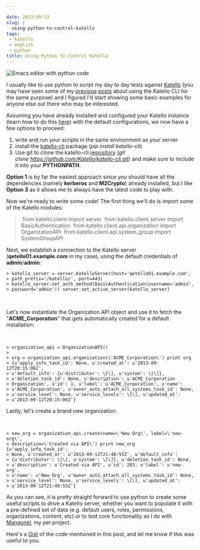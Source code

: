 ```yaml
---

date: 2013-09-13
slug: |
  using-python-to-control-katello
tags:
 - katello
 - english
 - python
title: Using Python to Control Katello
---
```


![Emacs editor with python code](http://bit.ly/14Q0fhi)

I usually like to use python to script my day to day tests against
[Katello](http://www.katello.org/) (you may have seen some of my
[previous](http://ogmaciel.tumblr.com/post/52170839167/populating-a-katello-instance-using-the-cli)
[posts](http://ogmaciel.tumblr.com/post/29571582261/script-to-populate-a-katello-instance-with-valid-data)
about using the Katello CLI for the same purpose) and I figured I'd
start showing some basic examples for anyone else out there who may be
interested.

Assuming you have already installed and configured your Katello instance
(learn how to do this
[here](https://fedorahosted.org/katello/wiki/Install)) with the default
configurations, we now have a few options to proceed:

1.  write and run your scripts in the same environment as your server
2.  install the [katello-cli](https://pypi.python.org/pypi/katello-cli/)
    package (*pip install katello-cli*)
3.  Use git to clone the katello-cli
    [repository](https://github.com/Katello/katello-cli) (*git
    clone https://github.com/Katello/katello-cli.git*) and make sure to
    include it into your **PYTHONPATH**.

**Option 1** is by far the easiest approach since you should have all
the dependencies (namely **kerberos** and **M2Crypto**) already
installed, but I like **Option 3** as it allows me to always have the
latest code to play with.

Now we're ready to write some code! The first thing we'll do is import
some of the Katello modules:

>  from katello.client import server  from katello.client.server import
> BasicAuthentication  from katello.client.api.organization import
> OrganizationAPI  from katello.client.api.system_group import
> SystemGroupAPI

Next, we establish a connection to the Katello server
(**qetello01.example.com** in my case), using the default credentials of
**admin**/**admin**:

```shell
> katello_server = server.KatelloServer(host='qetello01.example.com',
> path_prefix='/katello/', port=443)
> katello_server.set_auth_method(BasicAuthentication(username='admin',
> password='admin')) server.set_active_server(katello_server)
```
 

Let's now instantiate the Organization API object and use it to fetch
the "**ACME_Corporation**" that gets automatically created for a
default installation:

 
```shell
> organization_api = OrganizationAPI()
>
> org = organization_api.organization(\'ACME_Corporation\') print org
> {u'apply_info_task_id': None, u'created_at': u'2013-09-12T20:15:06Z',
> u'default_info': {u'distributor': \[\], u'system': \[\]},
> u'deletion_task_id': None, u'description': u'ACME_Corporation
> Organization', u'id': 1, u'label': u'ACME_Corporation', u'name':
> u'ACME_Corporation', u'owner_auto_attach_all_systems_task_id': None,
> u'service_level': None, u'service_levels': \[\], u'updated_at':
> u'2013-09-12T20:15:06Z'}
```


Lastly, let's create a brand new organization:

 
```shell
> new_org = organization_api.create(name=\'New Org\', label=\'new-org\',
> description=\'Created via API\') print new_org {u'apply_info_task_id':
> None, u'created_at': u'2013-09-12T21:48:55Z', u'default_info':
> {u'distributor': \[\], u'system': \[\]}, u'deletion_task_id': None,
> u'description': u'Created via API', u'id': 283, u'label': u'new-org',
> u'name': u'New Org', u'owner_auto_attach_all_systems_task_id': None,
> u'service_level': None, u'service_levels': \[\], u'updated_at':
> u'2013-09-12T21:48:55Z'}
``` 

As you can see, it is pretty straight forward to use python to create
some useful scripts to drive a Katello server, whether you want to
populate it with a pre-defined set of data (e.g. default users, roles,
permissions, organizations, content, etc) or to test core functionality
as I do with [Mangonel](https://github.com/omaciel/mangonel), my pet
project.

Here's a [Gist](https://gist.github.com/anonymous/71c0527841d30b80424b)
of the code mentioned in this post, and let me know if this was useful
to you.

